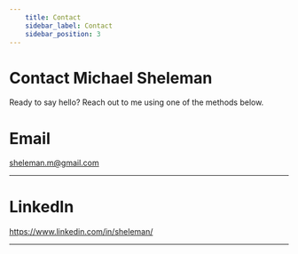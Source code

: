 ```yaml
---
    title: Contact
    sidebar_label: Contact
    sidebar_position: 3
---
```


# Contact Michael Sheleman
Ready to say hello? Reach out to me using one of the methods below.

# Email
sheleman.m@gmail.com

---
# LinkedIn
https://www.linkedin.com/in/sheleman/

---
